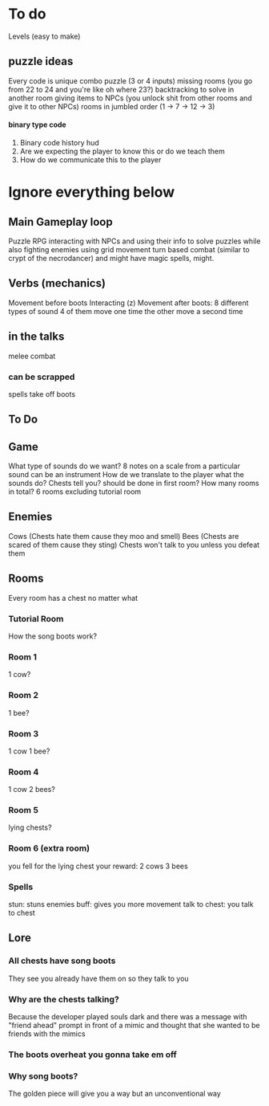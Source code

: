 # To do
Levels (easy to make)
## puzzle ideas
Every code is unique
combo puzzle (3 or 4 inputs)
missing rooms (you go from 22 to 24 and you're like oh where 23?)
backtracking to solve in another room
giving items to NPCs (you unlock shit from other rooms and give it to other NPCs)
rooms in jumbled order (1 -> 7 -> 12 -> 3)
#### binary type code
1. Binary code history hud
2. Are we expecting the player to know this or do we teach them
3. How do we communicate this to the player
# Ignore everything below
## Main Gameplay loop
Puzzle RPG
interacting with NPCs and using their info to solve puzzles while also fighting enemies using grid movement turn based combat (similar to crypt of the necrodancer) and might have magic spells, might.
## Verbs (mechanics)
Movement before boots
Interacting (z)
Movement after boots: 8 different types of sound 4 of them
move one time the other move a second time
## in the talks
melee combat
### can be scrapped
spells
take off boots
## To Do
## Game
What type of sounds do we want? 8 notes on a scale from a particular sound can be an instrument
How de we translate to the player what the sounds do? Chests tell you? should be done in first room?
How many rooms in total? 6 rooms excluding tutorial room
## Enemies
Cows (Chests hate them cause they moo and smell)
Bees (Chests are scared of them cause they sting)
Chests won't talk to you unless you defeat them
## Rooms
Every room has a chest no matter what
### Tutorial Room
How the song boots work?
### Room 1
1 cow?
### Room 2
1 bee?
### Room 3
1 cow 1 bee?
### Room 4
1 cow 2 bees?
### Room 5 
lying chests?
### Room 6 (extra room)
you fell for the lying chest
your reward: 2 cows 3 bees
### Spells
stun: stuns enemies
buff: gives you more movement
talk to chest: you talk to chest
## Lore
### All chests have song boots
They see you already have them on so they talk to you
### Why are the chests talking?
Because the developer played souls dark and there was a message with "friend ahead" prompt in front of a mimic and thought that she wanted to be friends with the mimics
### The boots overheat you gonna take em off

### Why song boots?
The golden piece will give you a way but an unconventional way
